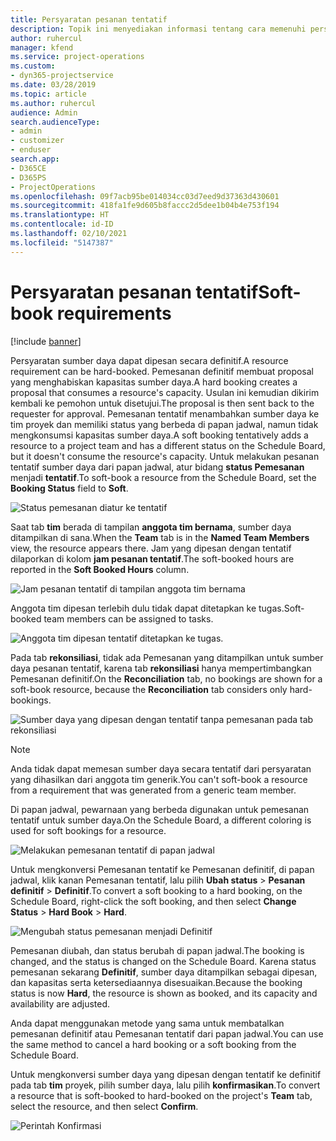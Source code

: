 ```yaml
---
title: Persyaratan pesanan tentatif
description: Topik ini menyediakan informasi tentang cara memenuhi persyaratan pesanan tentatif.
author: ruhercul
manager: kfend
ms.service: project-operations
ms.custom:
- dyn365-projectservice
ms.date: 03/28/2019
ms.topic: article
ms.author: ruhercul
audience: Admin
search.audienceType:
- admin
- customizer
- enduser
search.app:
- D365CE
- D365PS
- ProjectOperations
ms.openlocfilehash: 09f7acb95be014034cc03d7eed9d37363d430601
ms.sourcegitcommit: 418fa1fe9d605b8faccc2d5dee1b04b4e753f194
ms.translationtype: HT
ms.contentlocale: id-ID
ms.lasthandoff: 02/10/2021
ms.locfileid: "5147387"
---
```

# <a name="soft-book-requirements"></a><span data-ttu-id="7085b-103">Persyaratan pesanan tentatif</span><span class="sxs-lookup"><span data-stu-id="7085b-103">Soft-book requirements</span></span>

[!include [banner](../includes/psa-now-project-operations.md)]

<span data-ttu-id="7085b-104">Persyaratan sumber daya dapat dipesan secara definitif.</span><span class="sxs-lookup"><span data-stu-id="7085b-104">A resource requirement can be hard-booked.</span></span> <span data-ttu-id="7085b-105">Pemesanan definitif membuat proposal yang menghabiskan kapasitas sumber daya.</span><span class="sxs-lookup"><span data-stu-id="7085b-105">A hard booking creates a proposal that consumes a resource's capacity.</span></span> <span data-ttu-id="7085b-106">Usulan ini kemudian dikirim kembali ke pemohon untuk disetujui.</span><span class="sxs-lookup"><span data-stu-id="7085b-106">The proposal is then sent back to the requester for approval.</span></span> <span data-ttu-id="7085b-107">Pemesanan tentatif menambahkan sumber daya ke tim proyek dan memiliki status yang berbeda di papan jadwal, namun tidak mengkonsumsi kapasitas sumber daya.</span><span class="sxs-lookup"><span data-stu-id="7085b-107">A soft booking tentatively adds a resource to a project team and has a different status on the Schedule Board, but it doesn't consume the resource's capacity.</span></span> <span data-ttu-id="7085b-108">Untuk melakukan pesanan tentatif sumber daya dari papan jadwal, atur bidang **status Pemesanan** menjadi **tentatif**.</span><span class="sxs-lookup"><span data-stu-id="7085b-108">To soft-book a resource from the Schedule Board, set the **Booking Status** field to **Soft**.</span></span>

![Status pemesanan diatur ke tentatif](media/Resource-Management-image77.png)

<span data-ttu-id="7085b-110">Saat tab **tim** berada di tampilan **anggota tim bernama**, sumber daya ditampilkan di sana.</span><span class="sxs-lookup"><span data-stu-id="7085b-110">When the **Team** tab is in the **Named Team Members** view, the resource appears there.</span></span> <span data-ttu-id="7085b-111">Jam yang dipesan dengan tentatif dilaporkan di kolom **jam pesanan tentatif**.</span><span class="sxs-lookup"><span data-stu-id="7085b-111">The soft-booked hours are reported in the **Soft Booked Hours** column.</span></span>

![Jam pesanan tentatif di tampilan anggota tim bernama](media/Resource-Management-image78.png)

<span data-ttu-id="7085b-113">Anggota tim dipesan terlebih dulu tidak dapat ditetapkan ke tugas.</span><span class="sxs-lookup"><span data-stu-id="7085b-113">Soft-booked team members can be assigned to tasks.</span></span>

![Anggota tim dipesan tentatif ditetapkan ke tugas.](media/Resource-Management-image79.png)

<span data-ttu-id="7085b-115">Pada tab **rekonsiliasi**, tidak ada Pemesanan yang ditampilkan untuk sumber daya pesanan tentatif, karena tab **rekonsiliasi** hanya mempertimbangkan Pemesanan definitif.</span><span class="sxs-lookup"><span data-stu-id="7085b-115">On the **Reconciliation** tab, no bookings are shown for a soft-book resource, because the **Reconciliation** tab considers only hard-bookings.</span></span>

![Sumber daya yang dipesan dengan tentatif tanpa pemesanan pada tab rekonsiliasi](media/Resource-Management-image80.png)

> [!NOTE]
> <span data-ttu-id="7085b-117">Anda tidak dapat memesan sumber daya secara tentatif dari persyaratan yang dihasilkan dari anggota tim generik.</span><span class="sxs-lookup"><span data-stu-id="7085b-117">You can't soft-book a resource from a requirement that was generated from a generic team member.</span></span>

<span data-ttu-id="7085b-118">Di papan jadwal, pewarnaan yang berbeda digunakan untuk pemesanan tentatif untuk sumber daya.</span><span class="sxs-lookup"><span data-stu-id="7085b-118">On the Schedule Board, a different coloring is used for soft bookings for a resource.</span></span>

![Melakukan pemesanan tentatif di papan jadwal](media/Resource-Management-image81.png)

<span data-ttu-id="7085b-120">Untuk mengkonversi Pemesanan tentatif ke Pemesanan definitif, di papan jadwal, klik kanan Pemesanan tentatif, lalu pilih **Ubah status** \> **Pesanan definitif** \> **Definitif**.</span><span class="sxs-lookup"><span data-stu-id="7085b-120">To convert a soft booking to a hard booking, on the Schedule Board, right-click the soft booking, and then select **Change Status** \> **Hard Book** \> **Hard**.</span></span>

![Mengubah status pemesanan menjadi Definitif](media/Resource-Management-image82.png)

<span data-ttu-id="7085b-122">Pemesanan diubah, dan status berubah di papan jadwal.</span><span class="sxs-lookup"><span data-stu-id="7085b-122">The booking is changed, and the status is changed on the Schedule Board.</span></span> <span data-ttu-id="7085b-123">Karena status pemesanan sekarang **Definitif**, sumber daya ditampilkan sebagai dipesan, dan kapasitas serta ketersediaannya disesuaikan.</span><span class="sxs-lookup"><span data-stu-id="7085b-123">Because the booking status is now **Hard**, the resource is shown as booked, and its capacity and availability are adjusted.</span></span>

<span data-ttu-id="7085b-124">Anda dapat menggunakan metode yang sama untuk membatalkan pemesanan definitif atau Pemesanan tentatif dari papan jadwal.</span><span class="sxs-lookup"><span data-stu-id="7085b-124">You can use the same method to cancel a hard booking or a soft booking from the Schedule Board.</span></span>

<span data-ttu-id="7085b-125">Untuk mengkonversi sumber daya yang dipesan dengan tentatif ke definitif pada tab **tim** proyek, pilih sumber daya, lalu pilih **konfirmasikan**.</span><span class="sxs-lookup"><span data-stu-id="7085b-125">To convert a resource that is soft-booked to hard-booked on the project's **Team** tab, select the resource, and then select **Confirm**.</span></span>

![Perintah Konfirmasi](media/Resource-Management-image83.png)
